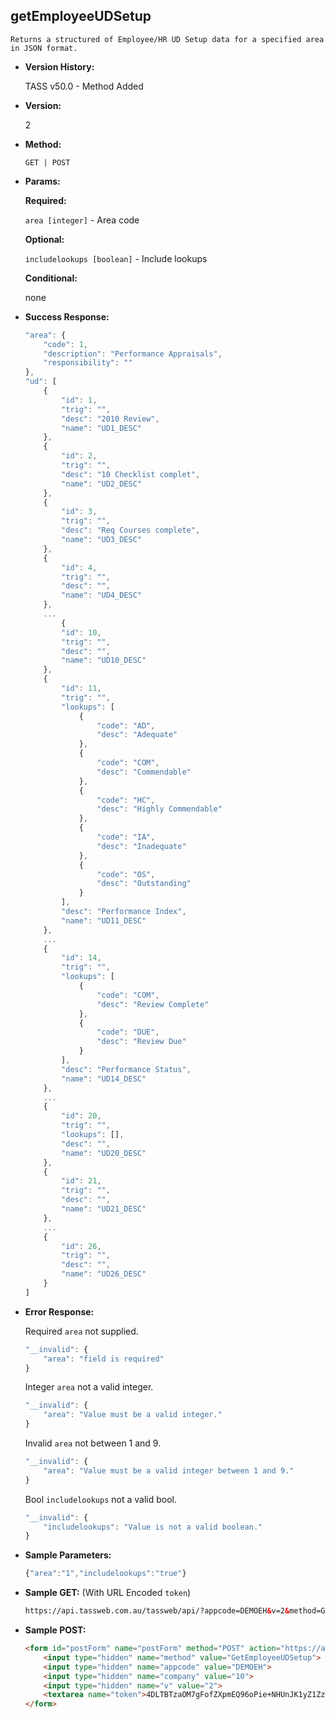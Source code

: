 **getEmployeeUDSetup**
----
	Returns a structured of Employee/HR UD Setup data for a specified area in JSON format.
	
* **Version History:**

	TASS v50.0 - Method Added

* **Version:**

	2

* **Method:**

	`GET | POST`
  
* **Params:**

   **Required:**
 
	`area [integer]` - Area code                    

   **Optional:**

	`includelookups [boolean]` - Include lookups

   **Conditional:**

	none

* **Success Response:**

    ```javascript
    "area": {
		"code": 1,
		"description": "Performance Appraisals",
		"responsibility": ""
	},
	"ud": [
		{
			"id": 1,
			"trig": "",
			"desc": "2010 Review",
			"name": "UD1_DESC"
		},
		{
			"id": 2,
			"trig": "",
			"desc": "10 Checklist complet",
			"name": "UD2_DESC"
		},
		{
			"id": 3,
			"trig": "",
			"desc": "Req Courses complete",
			"name": "UD3_DESC"
		},
		{
			"id": 4,
			"trig": "",
			"desc": "",
			"name": "UD4_DESC"
		},
		...
			{
			"id": 10,
			"trig": "",
			"desc": "",
			"name": "UD10_DESC"
		},
		{
			"id": 11,
			"trig": "",
			"lookups": [
				{
					"code": "AD",
					"desc": "Adequate"
				},
				{
					"code": "COM",
					"desc": "Commendable"
				},
				{
					"code": "HC",
					"desc": "Highly Commendable"
				},
				{
					"code": "IA",
					"desc": "Inadequate"
				},
				{
					"code": "OS",
					"desc": "Outstanding"
				}
			],
			"desc": "Performance Index",
			"name": "UD11_DESC"
		},
		...
		{
			"id": 14,
			"trig": "",
			"lookups": [
				{
					"code": "COM",
					"desc": "Review Complete"
				},
				{
					"code": "DUE",
					"desc": "Review Due"
				}
			],
			"desc": "Performance Status",
			"name": "UD14_DESC"
		},
		...
		{
			"id": 20,
			"trig": "",
			"lookups": [],
			"desc": "",
			"name": "UD20_DESC"
		},
		{
			"id": 21,
			"trig": "",
			"desc": "",
			"name": "UD21_DESC"
		},
		...
		{
			"id": 26,
			"trig": "",
			"desc": "",
			"name": "UD26_DESC"
		}
	]
    ```
 
* **Error Response:**

    Required `area` not supplied.
	```javascript
	"__invalid": {
		"area": "field is required"
	}
	```

	Integer `area` not a valid integer.
	```javascript
	"__invalid": {
		"area": "Value must be a valid integer."
	}
	```

	Invalid `area` not between 1 and 9.
	```javascript
	"__invalid": {
		"area": "Value must be a valid integer between 1 and 9."
	}
	```
	
	Bool `includelookups` not a valid bool.
	```javascript
	"__invalid": {
		"includelookups": "Value is not a valid boolean."
	}
	```
    
* **Sample Parameters:**

	```javascript
	{"area":"1","includelookups":"true"}
	```

* **Sample GET:** (With URL Encoded `token`)

	```HTML
	https://api.tassweb.com.au/tassweb/api/?appcode=DEMOEH&v=2&method=GetEmployeeUDSetup&token=4DLTBTzaOM7gFofZXpmEQ96oPie%2BNHUnJK1yZ1ZzQ%2Bv%2Bp5M7d8Xs4uvKdS3%2FUCrs&company=10
	```
  
* **Sample POST:**

	```HTML
	<form id="postForm" name="postForm" method="POST" action="https://api.tassweb.com.au/tassweb/api/">
		<input type="hidden" name="method" value="GetEmployeeUDSetup">
		<input type="hidden" name="appcode" value="DEMOEH">
		<input type="hidden" name="company" value="10">
		<input type="hidden" name="v" value="2">
		<textarea name="token">4DLTBTzaOM7gFofZXpmEQ96oPie+NHUnJK1yZ1ZzQ+v+p5M7d8Xs4uvKdS3UCrs</textarea>
	</form>
	```